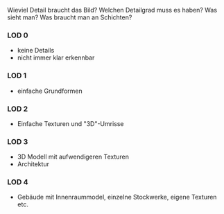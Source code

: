Wieviel Detail braucht das Bild?
Welchen Detailgrad muss es haben?
Was sieht man? Was braucht man an Schichten?
### LOD 0
- keine Details
- nicht immer klar erkennbar
### LOD 1
- einfache Grundformen
### LOD 2
- Einfache Texturen und "3D"-Umrisse
### LOD 3
- 3D Modell mit aufwendigeren Texturen
- Architektur
### LOD 4
- Gebäude mit Innenraummodel, einzelne Stockwerke, eigene Texturen etc.